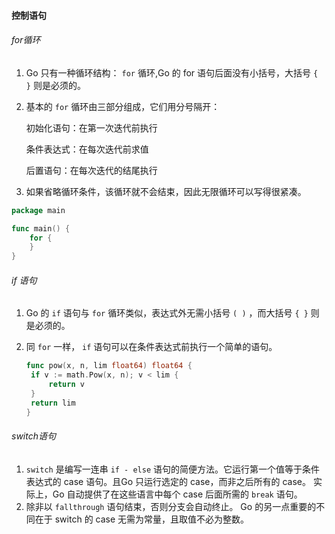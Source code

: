 #### 控制语句

###### for循环

1. Go 只有一种循环结构： `for` 循环,Go 的 for 语句后面没有小括号，大括号 `{ }` 则是必须的。

2. 基本的 `for` 循环由三部分组成，它们用分号隔开：

   初始化语句：在第一次迭代前执行

   条件表达式：在每次迭代前求值

   后置语句：在每次迭代的结尾执行

3. 如果省略循环条件，该循环就不会结束，因此无限循环可以写得很紧凑。

```go
package main

func main() {
	for {
	}
}
```

###### if 语句

1. Go 的 `if` 语句与 `for` 循环类似，表达式外无需小括号 `( )` ，而大括号 `{ }` 则是必须的。

2. 同 `for` 一样， `if` 语句可以在条件表达式前执行一个简单的语句。

   ```go
   func pow(x, n, lim float64) float64 {
   	if v := math.Pow(x, n); v < lim {
   		return v
   	}
   	return lim
   }
   ```


###### switch语句

1. `switch` 是编写一连串 `if - else` 语句的简便方法。它运行第一个值等于条件表达式的 case 语句。且Go 只运行选定的 case，而非之后所有的 case。 实际上，Go 自动提供了在这些语言中每个 case 后面所需的 `break` 语句。
2. 除非以 `fallthrough` 语句结束，否则分支会自动终止。 Go 的另一点重要的不同在于 switch 的 case 无需为常量，且取值不必为整数。